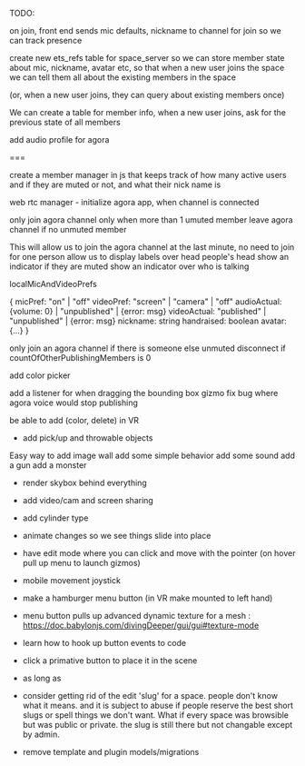TODO:

on join, front end sends mic defaults, nickname to channel for join so we can track presence


create new ets_refs table for space_server so we can store member state
about mic, nickname, avatar etc, so that when a new user joins the space
we can tell them all about the existing members in the space

(or, when a new user joins, they can query about existing members once)

We can create a table for member info, when a new user joins, ask for the previous state of all members

add audio profile for agora

===

create a member manager in js that keeps track of how many active users 
 and if they are muted or not, and what their nick name is

web rtc manager - initialize agora app, when channel is connected

only join agora channel only when more than 1 umuted member
leave agora channel if no unmuted member


This will allow us to join the agora channel at the last minute, no need to join for one person
allow us to display labels over head people's head
show an indicator if they are muted
show an indicator over who is talking

localMicAndVideoPrefs

{
  micPref: "on" | "off"
  videoPref: "screen" | "camera" | "off"
  audioActual: {volume: 0} | "unpublished" | {error: msg}
  videoActual: "published" | "unpublished" | {error: msg}
  nickname: string
  handraised: boolean
  avatar: {...}
}

only join an agora channel if there is someone else unmuted
disconnect if countOfOtherPublishingMembers is 0

add color picker


add a listener for when dragging the bounding box gizmo
fix bug where agora voice would stop publishing

be able to add (color, delete) in VR


- add pick/up and throwable objects

Easy way to add image wall
add some simple behavior
add some sound
add a gun
add a monster




 
- render skybox behind everything

- add video/cam and screen sharing 

- add cylinder type

- animate changes so we see things slide into place
- have edit mode where you can click and move with the pointer (on hover pull up menu to launch gizmos)

- mobile movement joystick


- make a hamburger menu button (in VR make mounted to left hand)
- menu button pulls up advanced dynamic texture for a mesh : https://doc.babylonjs.com/divingDeeper/gui/gui#texture-mode

- learn how to hook up button events to code
- click a primative button to place it in the scene
- as long as 




- consider getting rid of the edit 'slug' for a space.  people don't know what it means.  and it is subject to 
  abuse if people reserve the best short slugs or spell things we don't want.  What if every space was
  browsible but was public or private.  the slug is still there but not changable except by admin.

- remove template and plugin models/migrations
